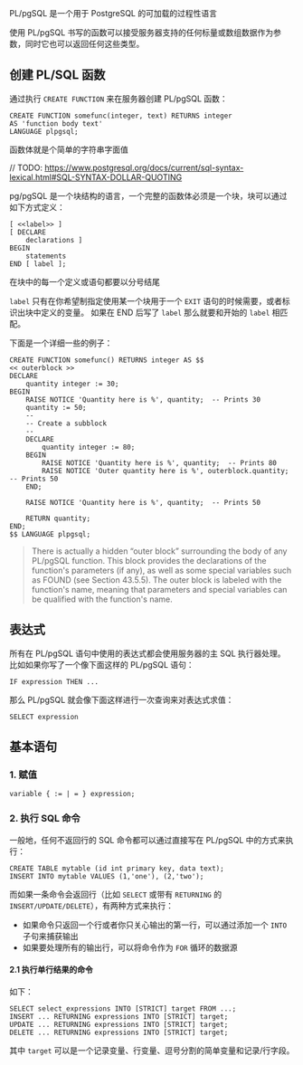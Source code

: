 PL/pgSQL 是一个用于 PostgreSQL 的可加载的过程性语言

使用 PL/pgSQL 书写的函数可以接受服务器支持的任何标量或数组数据作为参数，同时它也可以返回任何这些类型。

## 创建 PL/SQL 函数

通过执行 `CREATE FUNCTION` 来在服务器创建 PL/pgSQL 函数：

```postgresql
CREATE FUNCTION somefunc(integer, text) RETURNS integer
AS 'function body text'
LANGUAGE plpgsql;
```

函数体就是个简单的字符串字面值

// TODO: https://www.postgresql.org/docs/current/sql-syntax-lexical.html#SQL-SYNTAX-DOLLAR-QUOTING

pg/pgSQL 是一个块结构的语言，一个完整的函数体必须是一个块，块可以通过如下方式定义：

```postgresql
[ <<label>> ]
[ DECLARE
    declarations ]
BEGIN
    statements
END [ label ];
```

在块中的每一个定义或语句都要以分号结尾

`label` 只有在你希望制指定使用某一个块用于一个 `EXIT` 语句的时候需要，或者标识出块中定义的变量。
如果在 END 后写了 `label` 那么就要和开始的  `label` 相匹配。

下面是一个详细一些的例子：
```postgresql
CREATE FUNCTION somefunc() RETURNS integer AS $$
<< outerblock >>
DECLARE
    quantity integer := 30;
BEGIN
    RAISE NOTICE 'Quantity here is %', quantity;  -- Prints 30
    quantity := 50;
    --
    -- Create a subblock
    --
    DECLARE
        quantity integer := 80;
    BEGIN
        RAISE NOTICE 'Quantity here is %', quantity;  -- Prints 80
        RAISE NOTICE 'Outer quantity here is %', outerblock.quantity;  -- Prints 50
    END;

    RAISE NOTICE 'Quantity here is %', quantity;  -- Prints 50

    RETURN quantity;
END;
$$ LANGUAGE plpgsql;
```

> There is actually a hidden “outer block” surrounding the body of any PL/pgSQL function. This block provides the declarations of the function's parameters (if any), as well as some special variables such as FOUND (see Section 43.5.5). The outer block is labeled with the function's name, meaning that parameters and special variables can be qualified with the function's name.

## 表达式

所有在 PL/pgSQL 语句中使用的表达式都会使用服务器的主 SQL 执行器处理。
比如如果你写了一个像下面这样的 PL/pgSQL 语句：

```postgresql
IF expression THEN ...
```

那么 PL/pgSQL 就会像下面这样进行一次查询来对表达式求值：

```postgresql
SELECT expression
```

## 基本语句

### 1. 赋值

```
variable { := | = } expression;
```

### 2. 执行 SQL 命令

一般地，任何不返回行的 SQL 命令都可以通过直接写在 PL/pgSQL 中的方式来执行：

```postgresql
CREATE TABLE mytable (id int primary key, data text);
INSERT INTO mytable VALUES (1,'one'), (2,'two');
```

而如果一条命令会返回行（比如 `SELECT` 或带有 `RETURNING` 的 `INSERT/UPDATE/DELETE`），有两种方式来执行：
- 如果命令只返回一个行或者你只关心输出的第一行，可以通过添加一个 `INTO` 子句来捕获输出
- 如果要处理所有的输出行，可以将命令作为 `FOR` 循环的数据源

#### 2.1 执行单行结果的命令

如下：

```postgresql
SELECT select_expressions INTO [STRICT] target FROM ...;
INSERT ... RETURNING expressions INTO [STRICT] target;
UPDATE ... RETURNING expressions INTO [STRICT] target;
DELETE ... RETURNING expressions INTO [STRICT] target;
```

其中 `target` 可以是一个记录变量、行变量、逗号分割的简单变量和记录/行字段。



